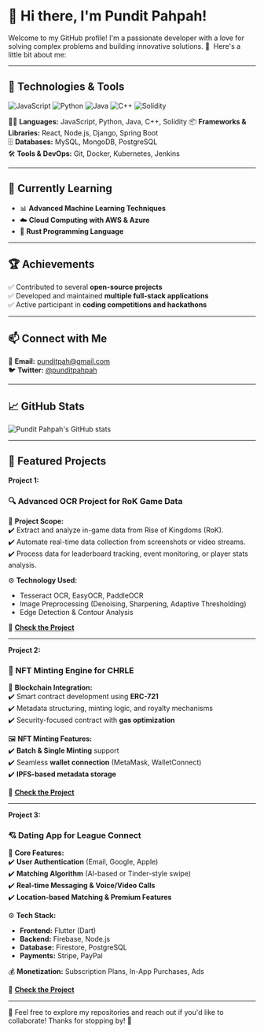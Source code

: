 # 👋 Hi there, I'm Pundit Pahpah!

Welcome to my GitHub profile! I'm a passionate developer with a love for solving complex problems and building innovative solutions. 🚀 
Here's a little bit about me:

---

## 🔧 Technologies & Tools

![JavaScript](https://img.shields.io/badge/JavaScript-F7DF1E?style=flat&logo=javascript&logoColor=black)
![Python](https://img.shields.io/badge/Python-3776AB?style=flat&logo=python&logoColor=white)
![Java](https://img.shields.io/badge/Java-007396?style=flat&logo=java&logoColor=white)
![C++](https://img.shields.io/badge/C++-00599C?style=flat&logo=c%2B%2B&logoColor=white)
![Solidity](https://img.shields.io/badge/Solidity-363636?style=flat&logo=solidity&logoColor=white)

🧑‍💻 **Languages:** JavaScript, Python, Java, C++, Solidity
📦 **Frameworks & Libraries:** React, Node.js, Django, Spring Boot  
🗄 **Databases:** MySQL, MongoDB, PostgreSQL  
🛠 **Tools & DevOps:** Git, Docker, Kubernetes, Jenkins  

---

## 🌱 Currently Learning

- 📊 **Advanced Machine Learning Techniques**
- ☁️ **Cloud Computing with AWS & Azure**
- 🦀 **Rust Programming Language**

---

## 🏆 Achievements

✅ Contributed to several **open-source projects**  
✅ Developed and maintained **multiple full-stack applications**  
✅ Active participant in **coding competitions and hackathons**  

---

## 📫 Connect with Me

📧 **Email:** [punditpah@gmail.com](mailto:punditpah@gmail.com)  
🐦 **Twitter:** [@punditpahpah](https://twitter.com/punditpahpah)  

---

## 📈 GitHub Stats

![Pundit Pahpah's GitHub stats](https://github-readme-stats.vercel.app/api?username=punditpahpah&show_icons=true&theme=radical)  

---

## 🚀 Featured Projects

**Project 1:** 

### 🔍 Advanced OCR Project for RoK Game Data

📌 **Project Scope:**  
✔️ Extract and analyze in-game data from Rise of Kingdoms (RoK).  
✔️ Automate real-time data collection from screenshots or video streams.  
✔️ Process data for leaderboard tracking, event monitoring, or player stats analysis.  

⚙️ **Technology Used:**  
- Tesseract OCR, EasyOCR, PaddleOCR  
- Image Preprocessing (Denoising, Sharpening, Adaptive Thresholding)  
- Edge Detection & Contour Analysis  

🔗 **[Check the Project](https://github.com/punditpahpah/OCR-RokGame-Scanner.git)**

---

**Project 2:** 

### 🎨 NFT Minting Engine for CHRLE

📌 **Blockchain Integration:**  
✔️ Smart contract development using **ERC-721**  
✔️ Metadata structuring, minting logic, and royalty mechanisms  
✔️ Security-focused contract with **gas optimization**  

🖼 **NFT Minting Features:**  
✔️ **Batch & Single Minting** support  
✔️ Seamless **wallet connection** (MetaMask, WalletConnect)  
✔️ **IPFS-based metadata storage**  

🔗 **[Check the Project](https://github.com/punditpahpah/CHRLE-Nft-Minting.git)**

---

**Project 3:** 

### 💘 Dating App for League Connect

📌 **Core Features:**  
✔️ **User Authentication** (Email, Google, Apple)  
✔️ **Matching Algorithm** (AI-based or Tinder-style swipe)  
✔️ **Real-time Messaging & Voice/Video Calls**  
✔️ **Location-based Matching & Premium Features**  

⚙️ **Tech Stack:**  
- **Frontend:** Flutter (Dart)  
- **Backend:** Firebase, Node.js  
- **Database:** Firestore, PostgreSQL  
- **Payments:** Stripe, PayPal  

💰 **Monetization:** Subscription Plans, In-App Purchases, Ads  

🔗 **[Check the Project](https://github.com/punditpahpah/league-connect.git)**

---

🚀 Feel free to explore my repositories and reach out if you'd like to collaborate! Thanks for stopping by! 🙌
